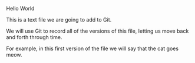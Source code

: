 Hello World

This is a text file we are going to add to Git.

We will use Git to record all of the versions of this file, 
letting us move back and forth through time.

For example, in this first version of the file we will say
that the cat goes meow.
